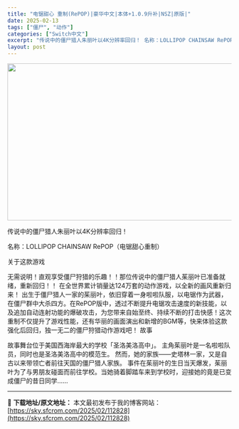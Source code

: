 ```yaml
---
title: "电锯甜心 重制(RePOP)|豪华中文|本体+1.0.9升补|NSZ|原版|"
date: 2025-02-13
tags: ["僵尸", "动作"]
categories: ["Switch中文"]
excerpt: "传说中的僵尸猎人朱丽叶以4K分辨率回归！ 名称：LOLLIPOP CHAINSAW RePOP（电锯甜心重制） 关于这款游戏 无需说明！直观享受僵尸狩猎的乐趣！！那位传说中的僵尸猎人茱丽叶已准备就绪，重新回归！！ 在全世界累计销量达124万套的动作游戏，以全新的画风重新归来！ 出生于僵尸猎人一家的茱&hellip;"
layout: post
---
```


<img class="aligncenter size-full wp-image-112809" src="https://sky.sfcrom.com/wp-content/uploads/2025/02/2025021303063484.webp" alt="" width="616" height="353" />

传说中的僵尸猎人朱丽叶以4K分辨率回归！

名称：LOLLIPOP CHAINSAW RePOP（电锯甜心重制）

关于这款游戏

无需说明！直观享受僵尸狩猎的乐趣！！那位传说中的僵尸猎人茱丽叶已准备就绪，重新回归！！
在全世界累计销量达124万套的动作游戏，以全新的画风重新归来！
出生于僵尸猎人一家的茱丽叶，依旧穿着一身啦啦队服，以电锯作为武器，在僵尸群中大杀四方。在RePOP版中，透过不断提升电锯攻击速度的新技能，以及追加自动连射功能的爆破攻击，为您带来自始至终、持续不断的打击快感！这次重制不仅提升了游戏性能，还有华丽的画面演出和新增的BGM等，快来体验这款强化后回归，独一无二的僵尸狩猎动作游戏吧！
故事

故事舞台位于美国西海岸最大的学校「圣洛美洛高中」。
主角茱丽叶是一名啦啦队员，同时也是圣洛美洛高中的模范生。
然而，她的家族——史塔林一家，又是自古以来带领亡者前往天国的僵尸猎人家族。
事件在茱丽叶的生日当天爆发，茱丽叶为了与男朋友碰面而前往学校。当她骑着脚踏车来到学校时，迎接她的竟是已变成僵尸的昔日同学……

---
📖 **下载地址/原文地址：** 本文最初发布于我的博客网站：[https://sky.sfcrom.com/2025/02/112828](https://sky.sfcrom.com/2025/02/112828)
